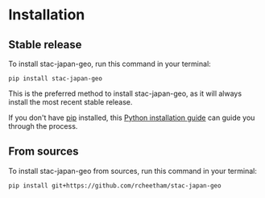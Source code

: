 # Installation

## Stable release

To install stac-japan-geo, run this command in your terminal:

```
pip install stac-japan-geo
```

This is the preferred method to install stac-japan-geo, as it will always install the most recent stable release.

If you don't have [pip](https://pip.pypa.io) installed, this [Python installation guide](http://docs.python-guide.org/en/latest/starting/installation/) can guide you through the process.

## From sources

To install stac-japan-geo from sources, run this command in your terminal:

```
pip install git+https://github.com/rcheetham/stac-japan-geo
```
